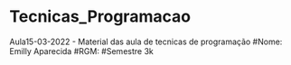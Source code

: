 # Tecnicas_Programacao
Aula15-03-2022 - Material das aula de tecnicas de programação
#Nome: Emilly Aparecida 
#RGM: 
#Semestre 3k
